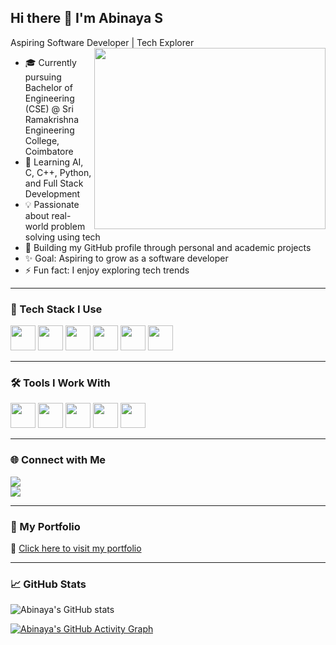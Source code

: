## Hi there 👋 I'm Abinaya S

Aspiring Software Developer | Tech Explorer  
<img align="right" width="370" height="290" src="https://i.pinimg.com/originals/47/f0/34/47f0342cec72b800463bf003eac1257e.gif">

- 🎓 Currently pursuing Bachelor of Engineering (CSE) @ Sri Ramakrishna Engineering College, Coimbatore  
- 🌱 Learning AI, C, C++, Python, and Full Stack Development  
- 💡 Passionate about real-world problem solving using tech  
- 🔭 Building my GitHub profile through personal and academic projects  
- ✨ Goal: Aspiring to grow as a software developer  
- ⚡ Fun fact: I enjoy exploring tech trends  

---

### 🚀 Tech Stack I Use  
<img height="40" src="https://img.icons8.com/color/48/000000/python.png" />
<img height="40" src="https://img.icons8.com/color/48/000000/c-programming.png" />
<img height="40" src="https://img.icons8.com/color/48/000000/c-plus-plus-logo.png" />
<img height="40" src="https://img.icons8.com/color/48/null/html-5.png"/>
<img height="40" src="https://img.icons8.com/color/48/null/css3.png"/>
<img height="40" src="https://img.icons8.com/color/48/000000/javascript.png"/>

---

### 🛠 Tools I Work With  
<img height="40" src="https://img.icons8.com/color/48/000000/visual-studio-code-2019.png"/> 
<img height="40" src="https://img.icons8.com/color/48/null/git.png"/>
<img height="40" src="https://img.icons8.com/color/48/null/notion--v1.png"/>
<img height="40" src="https://img.icons8.com/color/48/null/canva.png"/>
<img height="40" src="https://img.icons8.com/color/48/null/figma--v1.png"/>

---

### 🌐 Connect with Me  
[<img src="https://img.shields.io/badge/LinkedIn-0A66C2?style=for-the-badge&logo=linkedin&logoColor=white" />](https://www.linkedin.com/in/abinaya-saravanan-3a601a328)  
[<img src="https://img.shields.io/badge/GitHub-181717?style=for-the-badge&logo=github&logoColor=white" />](https://github.com/abinayatech)

---

### 🌟 My Portfolio  
🔗 [Click here to visit my portfolio](https://abinayatech.github.io/github-portfolio/)

---

### 📈 GitHub Stats  
![Abinaya's GitHub stats](https://github-readme-stats.vercel.app/api?username=abinayatech&theme=radical&show_icons=true)

[![Abinaya's GitHub Activity Graph](https://github-readme-activity-graph.vercel.app/graph?username=abinayatech&bg_color=000000&color=ffffff&line=f06cff&point=ffffff&area=true&hide_border=true)](https://github.com/ashutosh00710/github-readme-activity-graph)
